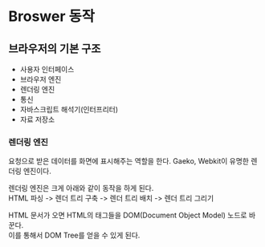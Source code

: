 # Broswer 동작 

## 브라우저의 기본 구조

- 사용자 인터페이스
- 브라우저 엔진
- 렌더링 엔진
- 통신
- 자바스크립트 해석기(인터프리터)
- 자료 저장소

### 렌더링 엔진

요청으로 받은 데이터를 화면에 표시해주는 역할을 한다. 
Gaeko, Webkit이 유명한 렌더링 엔진이다.  

렌더링 엔진은 크게 아래와 같이 동작을 하게 된다.  
HTML 파싱 -> 렌더 트리 구축 -> 렌더 트리 배치 -> 렌더 트리 그리기

HTML 문서가 오면 HTML의 태그들을 DOM(Document Object Model) 노드로 바꾼다.  
이를 통해서 DOM Tree를 얻을 수 있게 된다.

